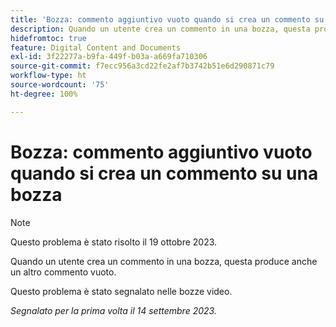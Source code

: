 ```yaml
---
title: 'Bozza: commento aggiuntivo vuoto quando si crea un commento su una bozza'
description: Quando un utente crea un commento in una bozza, questa produce anche un altro commento vuoto.
hidefromtoc: true
feature: Digital Content and Documents
exl-id: 3f22277a-b9fa-449f-b03a-a669fa710306
source-git-commit: f7ecc956a3cd22fe2af7b3742b51e6d290871c79
workflow-type: ht
source-wordcount: '75'
ht-degree: 100%

---
```


# Bozza: commento aggiuntivo vuoto quando si crea un commento su una bozza

<!--WF, WFP TOCs-->

>[!NOTE]
>
>Questo problema è stato risolto il 19 ottobre 2023.

Quando un utente crea un commento in una bozza, questa produce anche un altro commento vuoto.

Questo problema è stato segnalato nelle bozze video.

_Segnalato per la prima volta il 14 settembre 2023._
